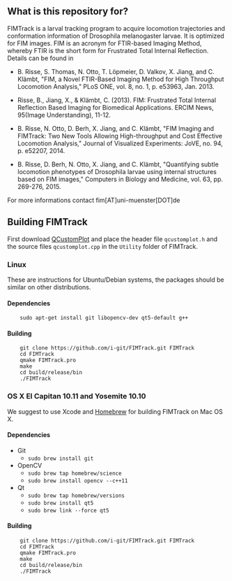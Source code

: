 ## What is this repository for?

FIMTrack is a larval tracking program to acquire locomotion trajectories
and conformation information of Drosophila melanogaster larvae. It is
optimized for FIM images. FIM is an acronym for FTIR-based Imaging Method,
whereby FTIR is the short form for Frustrated Total Internal Reflection.
Details can be found in

- B. Risse, S. Thomas, N. Otto, T. Löpmeier, D. Valkov, X. Jiang, and
  C. Klämbt, "FIM, a Novel FTIR-Based Imaging Method for High
  Throughput Locomotion Analysis," PLoS ONE, vol. 8, no. 1, p. e53963,
  Jan. 2013.

- Risse, B., Jiang, X., & Klämbt, C. (2013). FIM: Frustrated Total
  Internal Reflection Based Imaging for Biomedical Applications.
  ERCIM News, 95(Image Understanding), 11-12.

- B. Risse, N. Otto, D. Berh, X. Jiang, and C. Klämbt, "FIM Imaging
  and FIMTrack: Two New Tools Allowing High-throughput and Cost
  Effective Locomotion Analysis," Journal of Visualized Experiments:
  JoVE, no. 94, p. e52207, 2014.

- B. Risse, D. Berh, N. Otto, X. Jiang, and C. Klämbt, "Quantifying subtle
  locomotion phenotypes of Drosophila larvae using internal structures
  based on FIM images," Computers in Biology and Medicine, vol. 63,
  pp. 269-276, 2015.

For more informations contact fim[AT]uni-muenster[DOT]de


## Building FIMTrack

First download [QCustomPlot](http://www.qcustomplot.com/) and place the header file `qcustomplot.h` and the source files `qcustomplot.cpp` in the `Utility` folder of FIMTrack.

### Linux
These are instructions for Ubuntu/Debian systems, the packages should be similar on other distributions.

#### Dependencies
        sudo apt-get install git libopencv-dev qt5-default g++

#### Building
        git clone https://github.com/i-git/FIMTrack.git FIMTrack
        cd FIMTrack
        qmake FIMTrack.pro
        make
        cd build/release/bin
        ./FIMTrack

### OS X El Capitan 10.11 and Yosemite 10.10
We suggest to use Xcode and [Homebrew](http://brew.sh/) for building FIMTrack on Mac OS X.

#### Dependencies
* Git
    * `sudo brew install git`
* OpenCV
    * `sudo brew tap homebrew/science`
    * `sudo brew install opencv --c++11`
* Qt
    * `sudo brew tap homebrew/versions`
    * `sudo brew install qt5`
    * `sudo brew link --force qt5`

#### Building
        git clone https://github.com/i-git/FIMTrack.git FIMTrack
        cd FIMTrack
        qmake FIMTrack.pro
        make
        cd build/release/bin
        ./FIMTrack
